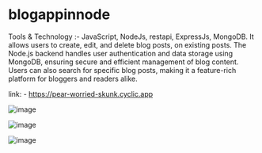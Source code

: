 # blogappinnode

Tools & Technology :- JavaScript, NodeJs, restapi, ExpressJs, MongoDB.
It allows users to create, edit, and delete blog posts,  on existing posts. The Node.js backend handles user authentication and data storage using MongoDB, ensuring secure and efficient management of blog content. Users can also search for specific blog posts, making it a feature-rich platform for bloggers and readers alike.

link: - https://pear-worried-skunk.cyclic.app


![image](https://github.com/Spidy-hub/BLOGAPPPROJ/assets/96255993/75a1c9a2-cb66-4a46-9c49-547ce087c994)

![image](https://github.com/Spidy-hub/BLOGAPPPROJ/assets/96255993/fb79612a-96fc-4ce6-a695-17a24ac9843c)

![image](https://github.com/Spidy-hub/BLOGAPPPROJ/assets/96255993/89ee772f-a2f3-4d97-9241-d4a9f08198ba)
